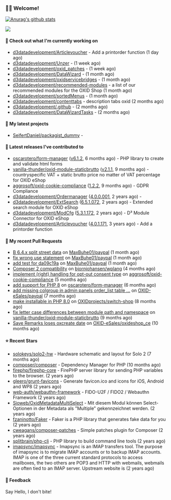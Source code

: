 ### 🙋🏻 Welcome!

[![Anurag's github stats](https://github-readme-stats.vercel.app/api?username=seifertdaniel&show_icons=true&count_private=true)](https://github.com/anuraghazra/github-readme-stats)

![](https://github-profile-summary-cards.vercel.app/api/cards/profile-details?username=SeifertDaniel&theme=vue)

#### 👷 Check out what I'm currently working on

- [d3datadevelopment/Articlevoucher](https://github.com/d3datadevelopment/Articlevoucher) - Add a printorder function (1 day ago)
- [d3datadevelopment/Unzer](https://github.com/d3datadevelopment/Unzer) -  (1 week ago)
- [d3datadevelopment/oxid_patches](https://github.com/d3datadevelopment/oxid_patches) -  (1 week ago)
- [d3datadevelopment/DataWizard](https://github.com/d3datadevelopment/DataWizard) -  (1 month ago)
- [d3datadevelopment/oxidservicebridges](https://github.com/d3datadevelopment/oxidservicebridges) -  (1 month ago)
- [d3datadevelopment/recommended-modules](https://github.com/d3datadevelopment/recommended-modules) - a list of our recommended modules for the OXID Shop (1 month ago)
- [d3datadevelopment/sortedMenus](https://github.com/d3datadevelopment/sortedMenus) -  (1 month ago)
- [d3datadevelopment/contenttabs](https://github.com/d3datadevelopment/contenttabs) - description tabs oxid (2 months ago)
- [d3datadevelopment/.github](https://github.com/d3datadevelopment/.github) -  (2 months ago)
- [d3datadevelopment/DataWizardTasks](https://github.com/d3datadevelopment/DataWizardTasks) -  (2 months ago)

#### 🌱 My latest projects

- [SeifertDaniel/packagist_dummy](https://github.com/SeifertDaniel/packagist_dummy) - 

#### 🔭 Latest releases I've contributed to

- [oscarotero/form-manager](https://github.com/oscarotero/form-manager) ([v6.1.2](https://github.com/oscarotero/form-manager/releases/tag/v6.1.2), 6 months ago) - PHP library to create and validate html forms
- [vanilla-thunder/oxid-module-staticbrutto](https://github.com/vanilla-thunder/oxid-module-staticbrutto) ([v2.1.1](https://github.com/vanilla-thunder/oxid-module-staticbrutto/releases/tag/v2.1.1), 9 months ago) - countryspecific VAT &#43; static brutto price no matter of VAT percentage for OXID eShop
- [aggrosoft/oxid-cookie-compliance](https://github.com/aggrosoft/oxid-cookie-compliance) ([1.2.2](https://github.com/aggrosoft/oxid-cookie-compliance/releases/tag/1.2.2), 9 months ago) - GDPR Compliance
- [d3datadevelopment/Ordermanager](https://github.com/d3datadevelopment/Ordermanager) ([4.0.0.001](https://github.com/d3datadevelopment/Ordermanager/releases/tag/4.0.0.001), 2 years ago) - 
- [d3datadevelopment/ExtSearch](https://github.com/d3datadevelopment/ExtSearch) ([6.5.1.072](https://github.com/d3datadevelopment/ExtSearch/releases/tag/6.5.1.072), 2 years ago) - Extended search module for OXID eShop
- [d3datadevelopment/ModCfg](https://github.com/d3datadevelopment/ModCfg) ([5.3.1.172](https://github.com/d3datadevelopment/ModCfg/releases/tag/5.3.1.172), 2 years ago) - D³ Module Connector for OXID eShop
- [d3datadevelopment/Articlevoucher](https://github.com/d3datadevelopment/Articlevoucher) ([4.0.1.171](https://github.com/d3datadevelopment/Articlevoucher/releases/tag/4.0.1.171), 3 years ago) - Add a printorder function

#### 🔨 My recent Pull Requests

- [B 6.4.x split street data](https://github.com/MaxBuhe01/paypal/pull/3) on [MaxBuhe01/paypal](https://github.com/MaxBuhe01/paypal) (1 month ago)
- [fix wrong use statement](https://github.com/MaxBuhe01/paypal/pull/2) on [MaxBuhe01/paypal](https://github.com/MaxBuhe01/paypal) (1 month ago)
- [add test for da09c19a](https://github.com/MaxBuhe01/paypal/pull/1) on [MaxBuhe01/paypal](https://github.com/MaxBuhe01/paypal) (1 month ago)
- [Composer 2 compatibility](https://github.com/bjornjohansen/wplang/pull/8) on [bjornjohansen/wplang](https://github.com/bjornjohansen/wplang) (4 months ago)
- [implement (right) handling for opt-out consent type](https://github.com/aggrosoft/oxid-cookie-compliance/pull/22) on [aggrosoft/oxid-cookie-compliance](https://github.com/aggrosoft/oxid-cookie-compliance) (5 months ago)
- [add support for PHP 8](https://github.com/oscarotero/form-manager/pull/91) on [oscarotero/form-manager](https://github.com/oscarotero/form-manager) (6 months ago)
- [add missing colgroup in admin panels order_list table ...](https://github.com/OXID-eSales/paypal/pull/52) on [OXID-eSales/paypal](https://github.com/OXID-eSales/paypal) (7 months ago)
- [make installable in PHP 8.0](https://github.com/OXIDprojects/switch-shop/pull/3) on [OXIDprojects/switch-shop](https://github.com/OXIDprojects/switch-shop) (8 months ago)
- [fix letter case differences between module path and namespace](https://github.com/vanilla-thunder/oxid-module-staticbrutto/pull/5) on [vanilla-thunder/oxid-module-staticbrutto](https://github.com/vanilla-thunder/oxid-module-staticbrutto) (9 months ago)
- [Save Remarks loses oxcreate date](https://github.com/OXID-eSales/oxideshop_ce/pull/857) on [OXID-eSales/oxideshop_ce](https://github.com/OXID-eSales/oxideshop_ce) (10 months ago)

#### ⭐ Recent Stars

- [solokeys/solo2-hw](https://github.com/solokeys/solo2-hw) - Hardware schematic and layout for Solo 2 (7 months ago)
- [composer/composer](https://github.com/composer/composer) - Dependency Manager for PHP (10 months ago)
- [firephp/firephp-core](https://github.com/firephp/firephp-core) - FirePHP server library for sending PHP variables to the browser. (2 years ago)
- [gleero/grunt-favicons](https://github.com/gleero/grunt-favicons) - Generate favicon.ico and icons for iOS, Android and WP8 (2 years ago)
- [web-auth/webauthn-framework](https://github.com/web-auth/webauthn-framework) - FIDO-U2F / FIDO2 / Webauthn Framework (2 years ago)
- [Sioweb/OxidMetadataMultiSelect](https://github.com/Sioweb/OxidMetadataMultiSelect) - Mit diesem Modul können Select-Optionen in der Metadata als &#34;Multiple&#34; gekennzeichnet werden. (2 years ago)
- [fzaninotto/Faker](https://github.com/fzaninotto/Faker) - Faker is a PHP library that generates fake data for you (2 years ago)
- [cweagans/composer-patches](https://github.com/cweagans/composer-patches) - Simple patches plugin for Composer (2 years ago)
- [splitbrain/php-cli](https://github.com/splitbrain/php-cli) - PHP library to build command line tools (2 years ago)
- [imapsync/imapsync](https://github.com/imapsync/imapsync) - Imapsync is an IMAP transfers tool. The purpose of imapsync is to migrate IMAP accounts or to backup IMAP accounts. IMAP is one of the three current standard protocols to access mailboxes, the two others are POP3 and HTTP with webmails, webmails are often tied to an IMAP server. Upstream website is  (2 years ago)

#### 💬 Feedback

Say Hello, I don't bite!
